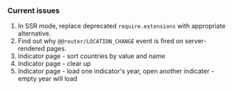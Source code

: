 ### Current issues

1. In SSR mode, replace deprecated `require.extensions` with appropriate alternative.
2. Find out why `@@router/LOCATION_CHANGE` event is fired on server-rendered pages.
3. Indicator page - sort countries by value and name
4. Indicator page - clear up
5. Indicator page - load one indicator's year, open another indicater - empty year will load